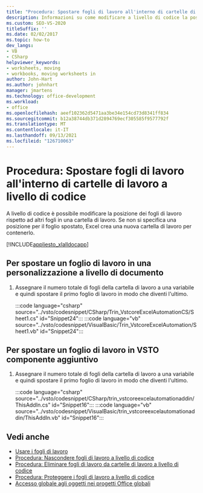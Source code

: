 ```yaml
---
title: "Procedura: Spostare fogli di lavoro all'interno di cartelle di lavoro a livello di codice"
description: Informazioni su come modificare a livello di codice la posizione dei fogli di lavoro rispetto ad altri fogli di lavoro in una cartella Microsoft Excel cartella di lavoro.
ms.custom: SEO-VS-2020
titleSuffix: ''
ms.date: 02/02/2017
ms.topic: how-to
dev_langs:
- VB
- CSharp
helpviewer_keywords:
- worksheets, moving
- workbooks, moving worksheets in
author: John-Hart
ms.author: johnhart
manager: jmartens
ms.technology: office-development
ms.workload:
- office
ms.openlocfilehash: aeef102362d5471aa3be34e154cd73d8341ff834
ms.sourcegitcommit: b12a38744db371d2894769ecf305585f9577792f
ms.translationtype: MT
ms.contentlocale: it-IT
ms.lasthandoff: 09/13/2021
ms.locfileid: "126710063"
---
```

# <a name="how-to-programmatically-move-worksheets-within-workbooks"></a>Procedura: Spostare fogli di lavoro all'interno di cartelle di lavoro a livello di codice
  A livello di codice è possibile modificare la posizione dei fogli di lavoro rispetto ad altri fogli in una cartella di lavoro. Se non si specifica una posizione per il foglio spostato, Excel crea una nuova cartella di lavoro per contenerlo.

 [!INCLUDE[appliesto_xlalldocapp](../vsto/includes/appliesto-xlalldocapp-md.md)]

## <a name="to-move-a-worksheet-in-a-document-level-customization"></a>Per spostare un foglio di lavoro in una personalizzazione a livello di documento

1. Assegnare il numero totale di fogli della cartella di lavoro a una variabile e quindi spostare il primo foglio di lavoro in modo che diventi l'ultimo.

     :::code language="csharp" source="../vsto/codesnippet/CSharp/Trin_VstcoreExcelAutomationCS/Sheet1.cs" id="Snippet24":::
     :::code language="vb" source="../vsto/codesnippet/VisualBasic/Trin_VstcoreExcelAutomation/Sheet1.vb" id="Snippet24":::

## <a name="to-move-a-worksheet-in-a-vsto-add-in"></a>Per spostare un foglio di lavoro in VSTO componente aggiuntivo

1. Assegnare il numero totale di fogli della cartella di lavoro a una variabile e quindi spostare il primo foglio di lavoro in modo che diventi l'ultimo.

     :::code language="csharp" source="../vsto/codesnippet/CSharp/trin_vstcoreexcelautomationaddin/ThisAddIn.cs" id="Snippet16":::
     :::code language="vb" source="../vsto/codesnippet/VisualBasic/trin_vstcoreexcelautomationaddin/ThisAddIn.vb" id="Snippet16":::

## <a name="see-also"></a>Vedi anche
- [Usare i fogli di lavoro](../vsto/working-with-worksheets.md)
- [Procedura: Nascondere fogli di lavoro a livello di codice](../vsto/how-to-programmatically-hide-worksheets.md)
- [Procedura: Eliminare fogli di lavoro da cartelle di lavoro a livello di codice](../vsto/how-to-programmatically-delete-worksheets-from-workbooks.md)
- [Procedura: Proteggere i fogli di lavoro a livello di codice](../vsto/how-to-programmatically-protect-worksheets.md)
- [Accesso globale agli oggetti nei progetti Office globali](../vsto/global-access-to-objects-in-office-projects.md)
